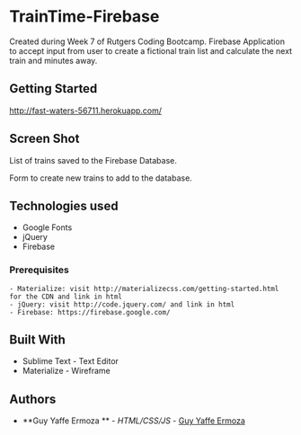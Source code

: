 # TrainTime-Firebase

Created during Week 7 of Rutgers Coding Bootcamp. Firebase Application to accept input from user to create a fictional train list and calculate the next train and minutes away.

## Getting Started 
http://fast-waters-56711.herokuapp.com/

## Screen Shot
List of trains saved to the Firebase Database.

Form to create new trains to add to the database.

## Technologies used
- Google Fonts
- jQuery
- Firebase

### Prerequisites

```
- Materialize: visit http://materializecss.com/getting-started.html for the CDN and link in html
- jQuery: visit http://code.jquery.com/ and link in html
- Firebase: https://firebase.google.com/
```

## Built With

* Sublime Text - Text Editor
* Materialize - Wireframe

## Authors

* **Guy Yaffe Ermoza ** - *HTML/CSS/JS* - [Guy Yaffe Ermoza](https://github.com/guyyaffear)
